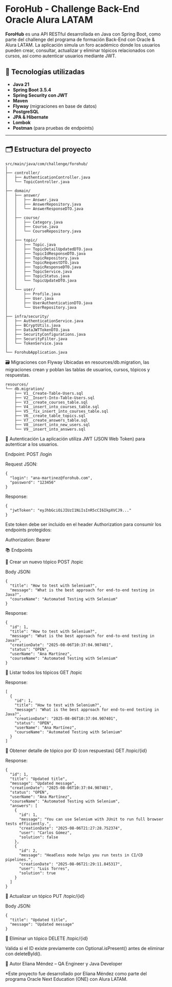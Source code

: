 # ForoHub - Challenge Back-End Oracle Alura LATAM

**ForoHub** es una API RESTful desarrollada en Java con Spring Boot, como parte del challenge del programa de formación Back-End con Oracle & Alura LATAM. La aplicación simula un foro académico donde los usuarios pueden crear, consultar, actualizar y eliminar tópicos relacionados con cursos, así como autenticar usuarios mediante JWT.

## 🚀 Tecnologías utilizadas

- **Java 21**
- **Spring Boot 3.5.4**
- **Spring Security con JWT**
- **Maven**
- **Flyway** (migraciones en base de datos)
- **PostgreSQL** 
- **JPA & Hibernate**
- **Lombok**
- **Postman** (para pruebas de endpoints)

---

## 🗂️ Estructura del proyecto

```plaintext
src/main/java/com/challenge/forohub/
│
├── controller/
│   ├── AuthenticationController.java
│   └── TopicController.java
│
├── domain/
│   ├── answer/
│   │   ├── Answer.java
│   │   ├── AnswerRepository.java
│   │   └── AnswerResponseDTO.java
│   │
│   ├── course/
│   │   ├── Category.java
│   │   ├── Course.java
│   │   └── CourseRepository.java
│   │
│   ├── topic/
│   │   ├── Topic.java
│   │   ├── TopicDetailUpdatedDTO.java
│   │   ├── TopicIdResponseDTO.java
│   │   ├── TopicRepository.java
│   │   ├── TopicRequestDTO.java
│   │   ├── TopicResponseDTO.java
│   │   ├── TopicService.java
│   │   ├── TopicStatus.java
│   │   └── TopicUpdateDTO.java
│   │
│   └── user/
│       ├── Profile.java
│       ├── User.java
│       ├── UserAuthenticationDTO.java
│       └── UserRepository.java
│
├── infra/security/
│   ├── AuthenticationService.java
│   ├── BCryptUtils.java
│   ├── DataJWTTokenDTO.java
│   ├── SecurityConfigurations.java
│   ├── SecurityFilter.java
│   └── TokenService.java
│
└── ForohubApplication.java

```

🗃️ Migraciones con Flyway
Ubicadas en resources/db.migration, las migraciones crean y poblan las tablas de usuarios, cursos, tópicos y respuestas.

```plaintext
resources/
└── db.migration/
    ├── V1__Create-Table-Users.sql
    ├── V2__Insert-Into-Table-Users.sql
    ├── V3__create_courses_table.sql
    ├── V4__insert_into_courses_table.sql
    ├── V5__fix_insert_into_courses_table.sql
    ├── V6__create_table_topics.sql
    ├── V7__create_answers_table.sql
    ├── V8__insert_into_new_users.sql
    └── V9__insert_into_answers.sql
```

🔐 Autenticación
La aplicación utiliza JWT (JSON Web Token) para autenticar a los usuarios.

Endpoint: POST /login

Request JSON:

```plaintext
{
  "login": "ana-martinez@forohub.com",
  "password": "123456"
}
```

Response:

```plaintext
{
  "jwtToken": "eyJhbGciOiJIUzI1NiIsInR5cCI6IkpXVCJ9..."
}
```

Este token debe ser incluido en el header Authorization para consumir los endpoints protegidos:

Authorization: Bearer <token>

📚 Endpoints

🔸 Crear un nuevo tópico
POST /topic

Body JSON:

```plaintext
{
  "title": "How to test with Selenium?",
  "message": "What is the best approach for end-to-end testing in Java?",
  "courseName": "Automated Testing with Selenium"
}
```

Response:

```plaintext
{
  "id": 1,
  "title": "How to test with Selenium?",
  "message": "What is the best approach for end-to-end testing in Java?",
  "creationDate": "2025-08-06T10:37:04.907401",
  "status": "OPEN",
  "userName": "Ana Martínez",
  "courseName": "Automated Testing with Selenium"
}
```

🔹 Listar todos los tópicos
GET /topic

Response:

```plaintext
[
  {
    "id": 1,
    "title": "How to test with Selenium?",
    "message": "What is the best approach for end-to-end testing in Java?",
    "creationDate": "2025-08-06T10:37:04.907401",
    "status": "OPEN",
    "userName": "Ana Martínez",
    "courseName": "Automated Testing with Selenium"
  }
]
```

🔸 Obtener detalle de tópico por ID (con respuestas)
GET /topic/{id}

Response:
```plaintext
{
  "id": 1,
  "title": "Updated title",
  "message": "Updated message",
  "creationDate": "2025-08-06T10:37:04.907401",
  "status": "OPEN",
  "userName": "Ana Martínez",
  "courseName": "Automated Testing with Selenium",
  "answers": [
    {
      "id": 1,
      "message": "You can use Selenium with JUnit to run full browser tests efficiently.",
      "creationDate": "2025-08-06T21:27:28.752374",
      "user": "Carlos Gómez",
      "solution": false
    },
    {
      "id": 2,
      "message": "Headless mode helps you run tests in CI/CD pipelines.",
      "creationDate": "2025-08-06T21:29:11.845317",
      "user": "Luis Torres",
      "solution": true
    }
  ]
}
```

🔹 Actualizar un tópico
PUT /topic/{id}

Body JSON:
```plaintext
{
  "title": "Updated title",
  "message": "Updated message"
}
```
🔸 Eliminar un tópico
DELETE /topic/{id}

Valida si el ID existe previamente con Optional.isPresent() antes de eliminar con deleteById().

👤 Autor
Eliana Méndez – QA Engineer y Java Developer

*Este proyecto fue desarrollado por Eliana Méndez como parte del programa Oracle Next Education (ONE) con Alura LATAM.





